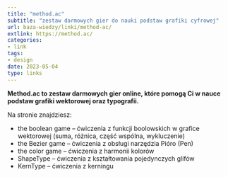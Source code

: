 ```yaml
---
title: "method.ac"
subtitle: "zestaw darmowych gier do nauki podstaw grafiki cyfrowej"
url: baza-wiedzy/linki/method-ac/
extlink: https://method.ac/
categories:
- link
tags:
- design
date: 2023-05-04
type: links
---
```

**Method.ac to zestaw darmowych gier online, które pomogą Ci w nauce podstaw grafiki wektorowej oraz typografii.**
<!--more-->
Na stronie znajdziesz:
* the boolean game – ćwiczenia z funkcji boolowskich w grafice wektorowej (suma, różnica, część wspólna, wykluczenie)
* the Bezier game – ćwiczenia z obsługi narzędzia Pióro (Pen)
* the color game – ćwiczenia z harmonii kolorów
* ShapeType – ćwiczenia z kształtowania pojedynczych glifów
* KernType – ćwiczenia z kerningu